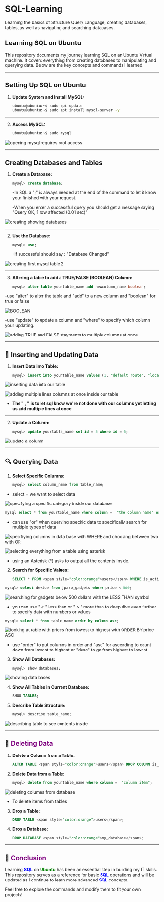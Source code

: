 # SQL-Learning
Learning the basics of Structure Query Language, creating databases, tables, as well as navigating and searching databases.

## Learning SQL on Ubuntu

This repository documents my journey learning SQL on an Ubuntu Virtual machine. It covers everything from creating databases to manipulating and querying data. Below are the key concepts and commands I learned.

---

## Setting Up SQL on Ubuntu

1. **Update System and Install MySQL:**
   ```bash
   ubuntu@ubuntu:~$ sudo apt update
   ubuntu@ubuntu:~$ sudo apt install mysql-server -y
   ```

---

2. **Access MySQL:**
   ```bash
   ubuntu@ubuntu:~$ sudo mysql
   ```
![opening mysql requires root access](https://github.com/user-attachments/assets/477b935b-a91b-47c5-8345-b9c7b6dff6c9)

---

## Creating Databases and Tables

1. **Create a Database:**
   ```sql
   mysql> create database; 
   ```
   -In SQL a ";" is always needed at the end of the command to let it know your finished with your request.
   
   -When you enter a successful query you should get a message saying "Query OK, 1 row affected (0.01 sec)"
   
![creating   showing databases](https://github.com/user-attachments/assets/ba67f207-6cdd-4da0-bbb2-c63e77f15237)

---

2. **Use the Database:**
   ```sql
   mysql> use; 
   ```
   -If successful should say : "Database Changed"

![creating first mysql table 2](https://github.com/user-attachments/assets/22fa53a2-2cae-4f9a-8c67-34738a8031ed)

---

3. **Altering a table to add a TRUE/FALSE (BOOLEAN) Column:**
   ```sql
   mysql> alter table yourtable_name add newcolumn_name boolean;  
   ```
-use "alter" to alter the table and "add" to a new column and "boolean" for true or false 

![BOOLEAN](https://github.com/user-attachments/assets/fc24e0bc-3e00-4246-add4-91135250f3c1)

-use "update" to update a column and "where" to specify which column your updating.

![adding TRUE and FALSE stayments to multiple columns at once](https://github.com/user-attachments/assets/e36af45d-217b-4da8-9c6b-dc98b908565b)

---

## 🔄 Inserting and Updating Data

1. **Insert Data into Table:**
   ```sql
   mysql> insert into yourtable_name values (1, "default route", "location", "item");
   ```

![inserting data into our table](https://github.com/user-attachments/assets/b4412f65-cf16-4f9e-bb78-bc7ad01ba337)

![adding multiple lines columns at once inside our table](https://github.com/user-attachments/assets/9eff248d-26b7-4da9-8c09-80097576389b)


-  **The " , " is to let sql know we're not done with our columns yet letting us add multiple lines at once**
---

2. **Update a Column:**
   ```sql
   mysql> update yourtable_name set id = 5 where id = 6;
   ```

![update a column](https://github.com/user-attachments/assets/7112fae7-49f9-44c1-b2cb-659b6ee5562f)

---

## 🔍 Querying Data

1. **Select Specific Columns:**
   ```sql
   mysql> select column_name from table_name;
   ```

- select = we want to select data  
   
![specifying a specific category inside our database](https://github.com/user-attachments/assets/4b20401e-eb35-44a2-ad82-195103399c1e)
```sql
mysql select * from yourtable_name where column =  "the column name" or column = "the column name";
```

- can use "or" when querying specific data to specifically search for multiple types of data

![specifiying columns in data base with WHERE and choosing between two with OR](https://github.com/user-attachments/assets/a1bdc4c3-ac97-4813-af18-63b32caa606a)

![selecting everything from a table using asterisk](https://github.com/user-attachments/assets/91a2c089-24bc-478f-b1b9-f4ea33dfe952)

- using an Asterisk (*) asks to output all the contents inside.
  
2. **Search for Specific Values:**
   ```sql
   SELECT * FROM <span style="color:orange">users</span> WHERE is_active = TRUE;
   ```

```sql
mysql> select device from jparo_gadgets where price < 500;
```

![searching for gadgets below 500 dollars with the LESS THAN symbol](https://github.com/user-attachments/assets/8a2c7551-f259-4ad4-b7f0-5ad56a9a9fdb)

- you can use " < " less than or " > " more than to deep dive even further to specify data with numbers or values

```sql
mysql> select * from table_name order by column asc;
```

![looking at table with prices from lowest to highest with ORDER BY price ASC](https://github.com/user-attachments/assets/a4681673-72c3-4645-80f2-47cae330d005)

- use "order" to put columns in order and "asc" for ascending to count down from lowest to highest or "desc" to go from highest to lowest

3. **Show All Databases:**
   ```sql
   mysql> show databases;
   ```
![showing data bases](https://github.com/user-attachments/assets/5f25a083-b9c3-4bd1-8388-7499d86c7d9e)

4. **Show All Tables in Current Database:**
   ```sql
   SHOW TABLES;
   ```

5. **Describe Table Structure:**
   ```sql
   mysql> describe table_name;
   ```
![describing table to see contents inside](https://github.com/user-attachments/assets/85aed634-3cfd-4751-8230-e51c11cfe2de)

---
 
## 🔎 <span style="color:purple">Deleting Data</span>

1. **Delete a Column from a Table:**
   ```sql
   ALTER TABLE <span style="color:orange">users</span> DROP COLUMN is_active;
   ```

2. **Delete Data from a Table:**
   ```sql
   mysql> delete from yourtable_name where column =  "column item";
   ```
![deleting columns from database](https://github.com/user-attachments/assets/23d94232-5c8d-4823-b8d6-221fe2a42251)

- To delete items from tables
3. **Drop a Table:**
   ```sql
   DROP TABLE <span style="color:orange">users</span>;
   ```

4. **Drop a Database:**
   ```sql
   DROP DATABASE <span style="color:orange">my_database</span>;
   ```

---

## 🌟 <span style="color:purple">Conclusion</span>

Learning **<span style="color:blue">SQL</span>** on **<span style="color:green">Ubuntu</span>** has been an essential step in building my IT skills. This repository serves as a reference for basic **<span style="color:blue">SQL</span>** operations and will be updated as I continue to learn more advanced **<span style="color:blue">SQL</span>** concepts.

Feel free to explore the commands and modify them to fit your own projects!

